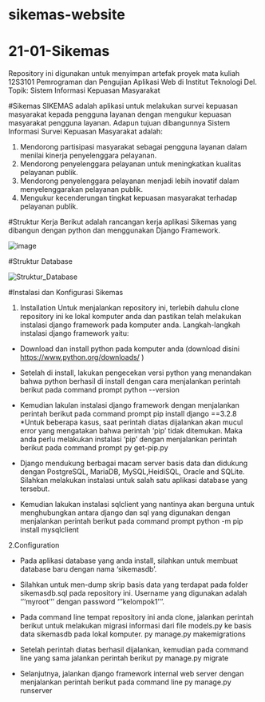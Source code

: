 # sikemas-website
# 21-01-Sikemas
Repository ini digunakan untuk menyimpan artefak proyek mata kuliah 12S3101 Pemrograman dan Pengujian Aplikasi Web di Institut Teknologi Del. Topik: Sistem Informasi Kepuasan Masyarakat

#Sikemas
SIKEMAS adalah aplikasi untuk melakukan survei kepuasan masyarakat kepada pengguna layanan dengan mengukur kepuasan masyarakat pengguna layanan. 
Adapun tujuan dibangunnya Sistem Informasi Survei Kepuasan Masyarakat adalah:
1.	Mendorong partisipasi masyarakat sebagai pengguna layanan dalam menilai kinerja penyelenggara pelayanan.
2.	Mendorong penyelenggara pelayanan untuk meningkatkan kualitas pelayanan publik. 
3.	Mendorong penyelenggara pelayanan menjadi lebih inovatif dalam menyelenggarakan pelayanan publik.
4.	Mengukur kecenderungan tingkat kepuasan masyarakat terhadap pelayanan publik.

#Struktur Kerja
Berikut adalah rancangan kerja aplikasi Sikemas yang dibangun dengan python dan menggunakan Django Framework.


![image](https://user-images.githubusercontent.com/78084196/136371668-20d65f88-8198-4096-a8cb-873181a2c887.png)

#Struktur Database

![Struktur_Database](https://user-images.githubusercontent.com/78084196/136371820-3bcf7d31-1979-429c-8830-93ec16f7b33a.jpeg)

#Instalasi dan Konfigurasi Sikemas
1. Installation
Untuk menjalankan repository ini, terlebih dahulu clone repository ini ke lokal komputer anda dan pastikan telah melakukan instalasi django framework pada komputer anda.
Langkah-langkah instalasi django framework yaitu:
- Download dan install python pada komputer anda (download disini https://www.python.org/downloads/  )
- Setelah di install, lakukan pengecekan versi python yang menandakan bahwa python berhasil di install dengan cara menjalankan perintah berikut pada command prompt
    python --version

- Kemudian lakulan instalasi django framework dengan menjalankan perintah berikut pada command prompt
		pip install django ==3.2.8		
*Untuk beberapa kasus, saat perintah diatas dijalankan akan mucul error yang mengatakan bahwa perintah ‘pip’ tidak ditemukan. Maka anda perlu melakukan instalasi ‘pip’ dengan menjalankan perintah berikut pada command prompt
		py get-pip.py	

- Django mendukung berbagai macam server basis data dan didukung dengan PostgreSQL, MariaDB, MySQL,HeidiSQL, Oracle and SQLite. Silahkan melakukan instalasi untuk salah satu aplikasi database yang tersebut.  
- Kemudian lakukan instalasi sqlclient yang nantinya akan berguna untuk menghubungkan antara django dan sql yang digunakan dengan menjalankan perintah berikut pada command prompt
		python -m pip install mysqlclient


2.Configuration

- Pada aplikasi database yang anda install, silahkan untuk membuat database baru dengan nama ‘sikemasdb’. 
- Silahkan untuk men-dump skrip basis data yang terdapat pada folder sikemasdb.sql pada repository ini. Username yang digunakan adalah  ‘’‘myroot’’’ dengan password  ‘’’kelompok1’’’. 
- Pada command line tempat repository ini anda clone, jalankan perintah berikut untuk melakukan migrasi informasi dari file models.py ke basis data sikemasdb pada lokal komputer.
		py manage.py makemigrations

- Setelah perintah diatas berhasil dijalankan, kemudian pada command line yang sama jalankan perintah berikut
		py manage.py migrate

- Selanjutnya, jalankan django framework internal web server dengan menjalankan perintah berikut pada command line
		py manage.py runserver

